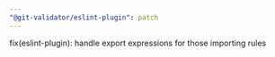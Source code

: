```yaml
---
"@git-validator/eslint-plugin": patch
---
```


fix(eslint-plugin): handle export expressions for those importing rules
